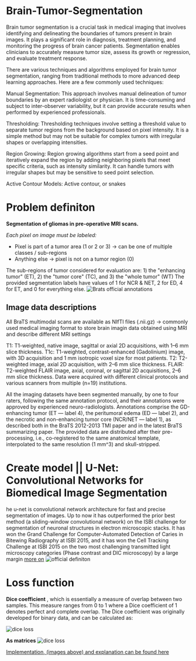 # Brain-Tumor-Segmentation
Brain tumor segmentation is a crucial task in medical imaging that involves identifying and delineating the boundaries of tumors present in brain images. It plays a significant role in diagnosis, treatment planning, and monitoring the progress of brain cancer patients. Segmentation enables clinicians to accurately measure tumor size, assess its growth or regression, and evaluate treatment response.

There are various techniques and algorithms employed for brain tumor segmentation, ranging from traditional methods to more advanced deep learning approaches. Here are a few commonly used techniques:

Manual Segmentation: This approach involves manual delineation of tumor boundaries by an expert radiologist or physician. It is time-consuming and subject to inter-observer variability, but it can provide accurate results when performed by experienced professionals.

Thresholding: Thresholding techniques involve setting a threshold value to separate tumor regions from the background based on pixel intensity. It is a simple method but may not be suitable for complex tumors with irregular shapes or overlapping intensities.

Region Growing: Region growing algorithms start from a seed point and iteratively expand the region by adding neighboring pixels that meet specific criteria, such as intensity similarity. It can handle tumors with irregular shapes but may be sensitive to seed point selection.

Active Contour Models: Active contour, or snakes


# Problem definiton
**Segmentation of gliomas in pre-operative MRI scans.**

*Each pixel on image must be labeled:*
* Pixel is part of a tumor area (1 or 2 or 3) -> can be one of multiple classes / sub-regions
* Anything else -> pixel is not on a tumor region (0)

The sub-regions of tumor considered for evaluation are: 1) the "enhancing tumor" (ET), 2) the "tumor core" (TC), and 3) the "whole tumor" (WT)
The provided segmentation labels have values of 1 for NCR & NET, 2 for ED, 4 for ET, and 0 for everything else.
![Brats official annotations](https://www.med.upenn.edu/cbica/assets/user-content/images/BraTS/brats-tumor-subregions.jpg)

## Image data descriptions
All BraTS multimodal scans are available as NIfTI files (.nii.gz) -> commonly used medical imaging format to store brain imagin data obtained using MRI and describe different MRI settings

T1: T1-weighted, native image, sagittal or axial 2D acquisitions, with 1–6 mm slice thickness.
T1c: T1-weighted, contrast-enhanced (Gadolinium) image, with 3D acquisition and 1 mm isotropic voxel size for most patients.
T2: T2-weighted image, axial 2D acquisition, with 2–6 mm slice thickness.
FLAIR: T2-weighted FLAIR image, axial, coronal, or sagittal 2D acquisitions, 2–6 mm slice thickness.
Data were acquired with different clinical protocols and various scanners from multiple (n=19) institutions.

All the imaging datasets have been segmented manually, by one to four raters, following the same annotation protocol, and their annotations were approved by experienced neuro-radiologists. Annotations comprise the GD-enhancing tumor (ET — label 4), the peritumoral edema (ED — label 2), and the necrotic and non-enhancing tumor core (NCR/NET — label 1), as described both in the BraTS 2012-2013 TMI paper and in the latest BraTS summarizing paper. The provided data are distributed after their pre-processing, i.e., co-registered to the same anatomical template, interpolated to the same resolution (1 mm^3) and skull-stripped.

# Create model || U-Net: Convolutional Networks for Biomedical Image Segmentation
he u-net is convolutional network architecture for fast and precise segmentation of images. Up to now it has outperformed the prior best method (a sliding-window convolutional network) on the ISBI challenge for segmentation of neuronal structures in electron microscopic stacks. It has won the Grand Challenge for Computer-Automated Detection of Caries in Bitewing Radiography at ISBI 2015, and it has won the Cell Tracking Challenge at ISBI 2015 on the two most challenging transmitted light microscopy categories (Phase contrast and DIC microscopy) by a large margin
[more on](https://lmb.informatik.uni-freiburg.de/people/ronneber/u-net/)
![official definiton](https://lmb.informatik.uni-freiburg.de/people/ronneber/u-net/u-net-architecture.png)

# Loss function
**Dice coefficient**
, which is essentially a measure of overlap between two samples. This measure ranges from 0 to 1 where a Dice coefficient of 1 denotes perfect and complete overlap. The Dice coefficient was originally developed for binary data, and can be calculated as:

![dice loss](https://wikimedia.org/api/rest_v1/media/math/render/svg/a80a97215e1afc0b222e604af1b2099dc9363d3b)

**As matrices**
![dice loss](https://www.jeremyjordan.me/content/images/2018/05/intersection-1.png)

[Implementation, (images above) and explanation can be found here](https://www.jeremyjordan.me/semantic-segmentation/)


